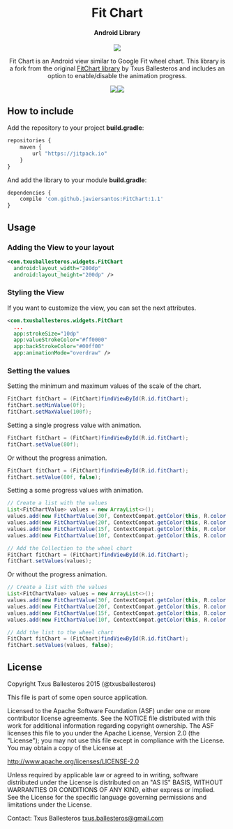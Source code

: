 <h1 align="center">Fit Chart</h1>
<h4 align="center">Android Library</h4>

<p align="center">
  <a target="_blank" href="https://android-arsenal.com/api?level=14"><img src="https://img.shields.io/badge/API-14%2B-orange.svg"></a>
</p>

<p align="center">Fit Chart is an Android view similar to Google Fit wheel chart. This library is a fork from the original <a href="https://github.com/txusballesteros/fit-chart">FitChart library</a> by Txus Ballesteros and includes an option to enable/disable the animation progress.
</p>

<p align="center"><img src="assets/overdraw_animation_mode.gif" /><img src="assets/linear_animation_mode.gif" /></p>

## How to include

Add the repository to your project **build.gradle**:
```Javascript
repositories {
    maven {
        url "https://jitpack.io"
    }
}
```

And add the library to your module **build.gradle**:
```Javascript
dependencies {
    compile 'com.github.javiersantos:FitChart:1.1'
}
```

## Usage
### Adding the View to your layout

```xml
<com.txusballesteros.widgets.FitChart
  android:layout_width="200dp"
  android:layout_height="200dp" />
```

### Styling the View

If you want to customize the view, you can set the next attributes.

```xml
<com.txusballesteros.widgets.FitChart
  ...
  app:strokeSize="10dp"
  app:valueStrokeColor="#ff0000"
  app:backStrokeColor="#00ff00"
  app:animationMode="overdraw" />
```

### Setting the values

Setting the minimum and maximum values of the scale of the chart.

```java
FitChart fitChart = (FitChart)findViewById(R.id.fitChart);
fitChart.setMinValue(0f);
fitChart.setMaxValue(100f);
```

Setting a single progress value with animation.

```java
FitChart fitChart = (FitChart)findViewById(R.id.fitChart);
fitChart.setValue(80f);
```

Or without the progress animation.

```java
FitChart fitChart = (FitChart)findViewById(R.id.fitChart);
fitChart.setValue(80f, false);
```


Setting a some progress values with animation.

```java
// Create a list with the values
List<FitChartValue> values = new ArrayList<>();
values.add(new FitChartValue(30f, ContextCompat.getColor(this, R.color.chart_value_1)));
values.add(new FitChartValue(20f, ContextCompat.getColor(this, R.color.chart_value_2)));
values.add(new FitChartValue(15f, ContextCompat.getColor(this, R.color.chart_value_3)));
values.add(new FitChartValue(10f, ContextCompat.getColor(this, R.color.chart_value_4)));

// Add the Collection to the wheel chart
FitChart fitChart = (FitChart)findViewById(R.id.fitChart);
fitChart.setValues(values);
```

Or without the progress animation.

```java
// Create a list with the values
List<FitChartValue> values = new ArrayList<>();
values.add(new FitChartValue(30f, ContextCompat.getColor(this, R.color.chart_value_1)));
values.add(new FitChartValue(20f, ContextCompat.getColor(this, R.color.chart_value_2)));
values.add(new FitChartValue(15f, ContextCompat.getColor(this, R.color.chart_value_3)));
values.add(new FitChartValue(10f, ContextCompat.getColor(this, R.color.chart_value_4)));

// Add the list to the wheel chart
FitChart fitChart = (FitChart)findViewById(R.id.fitChart);
fitChart.setValues(values, false);
```

## License

Copyright Txus Ballesteros 2015 (@txusballesteros)

This file is part of some open source application.

Licensed to the Apache Software Foundation (ASF) under one
or more contributor license agreements.  See the NOTICE file
distributed with this work for additional information
regarding copyright ownership.  The ASF licenses this file
to you under the Apache License, Version 2.0 (the
"License"); you may not use this file except in compliance
with the License.  You may obtain a copy of the License at

  http://www.apache.org/licenses/LICENSE-2.0

Unless required by applicable law or agreed to in writing,
software distributed under the License is distributed on an
"AS IS" BASIS, WITHOUT WARRANTIES OR CONDITIONS OF ANY
KIND, either express or implied.  See the License for the
specific language governing permissions and limitations
under the License.

Contact: Txus Ballesteros <txus.ballesteros@gmail.com>
